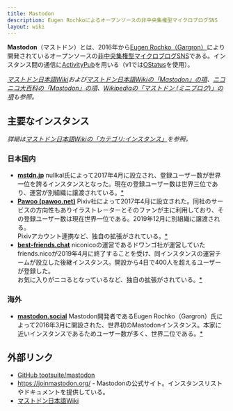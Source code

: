 ```yaml
---
title: Mastodon
description: Eugen Rochkoによるオープンソースの非中央集権型マイクロブログSNS
layout: wiki
---
```

**Mastodon**（マストドン）とは、2016年から[Eugen Rochko（Gargron）](https://ja.mstdn.wiki/Eugen_Rochko)により開発されているオープンソースの[非中央集権型マイクロブログSNS](/decentralized-social-networking-service#%E5%88%86%E6%95%A3%E3%83%9E%E3%82%A4%E3%82%AF%E3%83%AD%E3%83%96%E3%83%AD%E3%82%B0%E3%82%BD%E3%83%95%E3%83%88%E3%82%A6%E3%82%A7%E3%82%A2)である。インスタンス間の通信に[ActivityPub](/activitypub)を用いる（v1では[OStatus](/ostatus)を使用）。

*[マストドン日本語Wiki](https://ja.mstdn.wiki/)および[マストドン日本語Wikiの「Mastodon」の項](https://ja.mstdn.wiki/Mastodon)、[ニコニコ大百科の「Mastodon」の項](https://dic.nicovideo.jp/a/mastodon)、[Wikipediaの「マストドン (ミニブログ)」の項](https://ja.wikipedia.org/wiki/%E3%83%9E%E3%82%B9%E3%83%88%E3%83%89%E3%83%B3_(%E3%83%9F%E3%83%8B%E3%83%96%E3%83%AD%E3%82%B0))も参照。*

## 主要なインスタンス
*詳細は[マストドン日本語Wikiの「カテゴリ:インスタンス」](https://ja.mstdn.wiki/%E3%82%AB%E3%83%86%E3%82%B4%E3%83%AA:%E3%82%A4%E3%83%B3%E3%82%B9%E3%82%BF%E3%83%B3%E3%82%B9)を参照。*

### 日本国内
- **[mstdn.jp](https://mstdn.jp/)**
  nullkal氏によって2017年4月に設立され、登録ユーザー数が世界一位を誇るインスタンスとなった。現在の登録ユーザー数は世界三位であり、運営が別組織に譲渡されている。[*](https://ja.mstdn.wiki/Mstdn.jp)
- **[Pawoo (pawoo.net)](https://pawoo.net/)**
  Pixiv社によって2017年4月に設立された。同社のサービスの方向性もありイラストレーターとそのファンが主に利用しており、その登録ユーザー数は現在世界一位である。2019年12月に別組織に譲渡される。  
  Pixivアカウント連携など、独自の拡張がされている。[*](https://ja.mstdn.wiki/Pawoo)
- **[best-friends.chat](https://best-friends.chat/)**
  niconicoの運営であるドワンゴ社が運営していたfriends.nicoが2019年4月に終了することを受け、同インスタンスの運営チームが設立した後継インスタンス。開設から4日で400人を超えるユーザーが登録した。  
  お気に入りがニコるとなっているなど、独自の拡張がされている。[*](https://ja.mstdn.wiki/Best-friends.chat)

### 海外
- **[mastodon.social](https://mastodon.social)**
  Mastodon開発者であるEugen Rochko（Gargron）氏によって2016年3月に開設された、世界初のMastodonインスタンス。本家に近いインスタンスであるためユーザー数が多く、世界二位である。[*](https://ja.mstdn.wiki/Mastodon.social)

## 外部リンク
- [GitHub tootsuite/mastodon](https://github.com/tootsuite/mastodon)
- https://joinmastodon.org/ - Mastodonの公式サイト。インスタンスリストやドキュメントを提供している。
- [マストドン日本語Wiki](https://ja.mstdn.wiki/%E3%83%A1%E3%82%A4%E3%83%B3%E3%83%9A%E3%83%BC%E3%82%B8)

